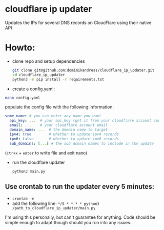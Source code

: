 # cloudflare ip updater

Updates the IPs for several DNS records on CloudFlare using their native API

# Howto:

* clone repo and setup dependencies

  ```bash
  git clone git@github.com:dominikandreas/cloudflare_ip_updater.git
  cd cloudflare_ip_updater
  python3 -m pip install -r requirements.txt
  ```
  
* create a config.yaml:

```bash
nano config.yaml
```

populate the config file with the following information:
```yaml
some_name: # you can enter any name you want
  api_key: ...  # your api_key (get it from your cloudflare account console)
  email: ...    # your cloudflare account email
  domain_name: ...  # the domain name to target
  ipv4: true        # whether to update ipv4 records
  ipv6: false       # whether to update ipv6 records
  sub_domains: [...] # the sub domain names to include in the update
```
(`ctr+x` + `enter` to write file and exit nano)

* run the cloudflare updater
  ```bash
  python3 main.py
  ```

  
## Use crontab to run the updater every 5 minutes:
* ``crontab -e``
* add the following line: ``*/5 * * * * python3 /path_to_cloudflare_ip_updater/main.py``

I'm using this personally, but can't guarantee for anything. Code should be simple enough to adapt though should you run into any issues..
